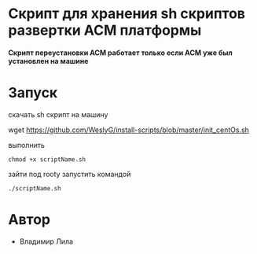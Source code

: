 # Скрипт для хранения sh скриптов развертки ACM платформы

#### Скрипт переустановки ACM работает только если ACM уже был установлен на машине


# Запуск
скачать sh скрипт на машину

wget https://github.com/WeslyG/install-scripts/blob/master/init_centOs.sh

выполнить

```chmod +x scriptName.sh```

зайти под rooty запустить командой

`./scriptName.sh`


# Автор

* Владимир Лила